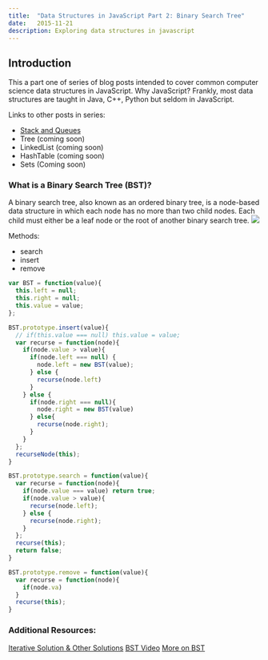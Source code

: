 ```yaml
---
title:  "Data Structures in JavaScript Part 2: Binary Search Tree"
date:   2015-11-21
description: Exploring data structures in javascript
---
```


## Introduction
This a part one of series of blog posts intended to cover common computer science data structures in JavaScript. Why JavaScript? Frankly, most data structures are taught in Java, C++, Python but seldom in JavaScript.

Links to other posts in series:

- [Stack and Queues](http://cliffordfajardo.github.io/2015/javascript-data-structures-stack-and-queues)
- Tree (coming soon)
- LinkedList (coming soon)
- HashTable (coming soon)
- Sets (Coming soon)

### What is a Binary Search Tree (BST)?
A binary search tree, also known as an ordered binary tree, is a node-based data structure in which each node has no more than two child nodes. Each child must either be a leaf node or the root of another binary search tree.
<img src="http://programminggeeks.com/wp-content/uploads/2014/01/nodes-in-binary-search-tree.png">


Methods:
- search
- insert
- remove



```js
var BST = function(value){
  this.left = null;
  this.right = null;
  this.value = value;
};
```

```js
BST.prototype.insert(value){
  // if(this.value === null) this.value = value;
  var recurse = function(node){
    if(node.value > value){
      if(node.left === null) {
        node.left = new BST(value);
      } else {
        recurse(node.left)
      }
    } else {
      if(node.right === null){
        node.right = new BST(value)
      } else{
        recurse(node.right);
      }
    }
  };
  recurseNode(this);
}
```

```js
BST.prototype.search = function(value){
  var recurse = function(node){
    if(node.value === value) return true;
    if(node.value > value){
      recurse(node.left);
    } else {
      recurse(node.right);
    }
  };
  recurse(this);
  return false;
}
```

```js
BST.prototype.remove = function(value){
  var recurse = function(node){
    if(node.va)
  }
  recurse(this);
}
```


### Additional Resources:
[Iterative Solution & Other Solutions]()
[BST Video](https://www.youtube.com/watch?v=pYT9F8_LFTM)
[More on BST](http://khan4019.github.io/front-end-Interview-Questions/bst.html)
